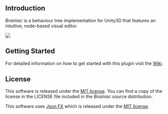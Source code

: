 ## Introduction
*Brainiac* is a behaviour tree implementation for Unity3D that features an intuitive, node-based visual editor.

![](https://drive.google.com/uc?export=download&id=0B_OOorYkEbF_a2ptOHZPY0RoTVE)

## Getting Started
For detailed information on how to get started with this plugin visit the [Wiki](https://github.com/daemon3000/Brainiac/wiki).

## License
This software is released under the [MIT license](http://opensource.org/licenses/MIT). You can find a copy of the license in the LICENSE file included in the *Brainiac* source distribution.

This software uses [Json FX](https://bitbucket.org/TowerOfBricks/jsonfx-for-unity3d-git) which is released under the [MIT license](http://opensource.org/licenses/MIT).
